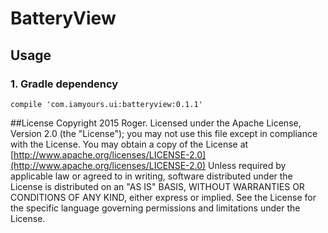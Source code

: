 # BatteryView
## Usage
### 1. Gradle dependency
```
compile 'com.iamyours.ui:batteryview:0.1.1'
```
##License
Copyright 2015 Roger.
Licensed under the Apache License, Version 2.0 (the "License"); 
you may not use this file except in compliance with the License.
You may obtain a copy of the License at
[http://www.apache.org/licenses/LICENSE-2.0](http://www.apache.org/licenses/LICENSE-2.0)
Unless required by applicable law or agreed to in writing, 
software distributed under the License is distributed on an "AS IS" BASIS, 
WITHOUT WARRANTIES OR CONDITIONS OF ANY KIND, either express or implied.
See the License for the specific language governing permissions and limitations under the License.
